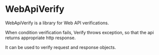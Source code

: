 # WebApiVerify

WebApiVerify is a library for Web API verifications.

When condition verification fails, Verify throws exception,
so that the api returns appropriate http response.

It can be used to verify request and response objects.
